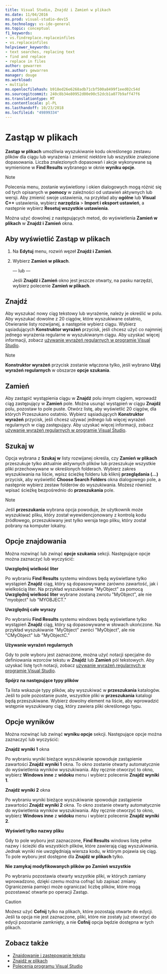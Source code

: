 ```yaml
---
title: Visual Studio, Znajdź i Zamień w plikach
ms.date: 11/04/2016
ms.prod: visual-studio-dev15
ms.technology: vs-ide-general
ms.topic: conceptual
f1_keywords:
- vs.findreplace.replaceinfiles
- vs.replaceinfiles
helpviewer_keywords:
- text searches, replacing text
- find and replace
- replace in files
author: gewarren
ms.author: gewarren
manager: douge
ms.workload:
- multiple
ms.openlocfilehash: b918ed26e6268adb71cbf500a8499f1eed02c54d
ms.sourcegitcommit: 240c8b34e80952d00e90c52dcb1a077b9aff47f6
ms.translationtype: MT
ms.contentlocale: pl-PL
ms.lasthandoff: 10/23/2018
ms.locfileid: "49899334"
---
```

# <a name="replace-in-files"></a>Zastąp w plikach

**Zastąp w plikach** umożliwia wyszukiwanie kodu określonego zestawu plików dla ciągu lub wyrażenia i zmienić niektóre lub wszystkie znalezione dopasowania. Liczba znalezionych dopasowań i akcje wykonywane są wymienione w **Find Results** wybranego w oknie **wyniku opcje**.

> [!NOTE]
> Polecenia menu, zostanie wyświetlony i okien dialogowych mogą różnić się od tych opisanych w **pomocy** w zależności od ustawień aktywnych lub wersji. Aby zmienić swoje ustawienia, na przykład aby **ogólne** lub **Visual C++** ustawienia, wybierz **narzędzia** > **Import i eksport ustawień**, a następnie wybierz **Resetuj wszystkie ustawienia**.

Można użyć dowolnej z następujących metod, do wyświetlenia **Zamień w plikach** w **Znajdź i Zamień** okna.

## <a name="to-display-replace-in-files"></a>Aby wyświetlić Zastąp w plikach

1. Na **Edytuj** menu, rozwiń węzeł **Znajdź i Zamień**.

2. Wybierz **Zamień w plikach**.

   — lub —

   Jeśli **Znajdź i Zamień** okno jest jeszcze otwarty, na pasku narzędzi, wybierz polecenie **Zamień w plikach**.

## <a name="find-what"></a>Znajdź

Aby wyszukać nowy ciąg tekstowy lub wyrażenie, należy je określić w polu. Aby wyszukać dowolne z 20 ciągów, które wyszukiwane ostatnio, Otwieranie listy rozwijanej, a następnie wybierz ciągu. Wybierz sąsiadujących **Konstruktor wyrażeń** przycisk, jeśli chcesz użyć co najmniej jednego wyrażenia regularne w wyszukiwanym ciągu. Aby uzyskać więcej informacji, zobacz [używanie wyrażeń regularnych w programie Visual Studio](../ide/using-regular-expressions-in-visual-studio.md).

> [!NOTE]
> **Konstruktor wyrażeń** przycisk zostanie włączona tylko, jeśli wybrano **Użyj wyrażeń regularnych** w obszarze **opcje szukania**.

## <a name="replace-with"></a>Zamień

Aby zastąpić wystąpienia ciągu w **Znajdź** polu innym ciągiem, wprowadź ciąg zastępujący w **Zamień** pole. Można usunąć wystąpień w ciągu **Znajdź** polu, pozostaw to pole puste. Otwórz listę, aby wyświetlić 20 ciągów, dla których Przeszukano ostatnio. Wybierz sąsiadujących **Konstruktor wyrażeń** przycisk, jeśli chcesz używać jednego lub więcej wyrażeń regularnych w ciąg zastępujący. Aby uzyskać więcej informacji, zobacz [używanie wyrażeń regularnych w programie Visual Studio](../ide/using-regular-expressions-in-visual-studio.md).

## <a name="look-in"></a>Szukaj w

Opcja wybrana z **Szukaj w** listy rozwijanej określa, czy **Zamień w plikach** przeszukuje tylko aktualnie aktywnych plików lub przeszukuje wszystkie pliki przechowywane w określonych folderach. Wybierz zakres wyszukiwania na liście, wpisz ścieżkę folderu lub kliknij **przeglądania (...)**  przycisk, aby wyświetlić **Choose Search Folders** okna dialogowego pole, a następnie wybierz zestaw folderów do wyszukiwania. Możesz również wpisać ścieżkę bezpośrednio do **przeszukania** pole.

> [!NOTE]
> Jeśli **przeszukania** wybrana opcja powoduje, że użytkownik może wyszukiwać pliku, który został wyewidencjonowany z kontrolą kodu źródłowego, przeszukiwany jest tylko wersja tego pliku, który został pobrany na komputer lokalny.

## <a name="find-options"></a>Opcje znajdowania

Można rozwinąć lub zwinąć **opcje szukania** sekcji. Następujące opcje można zaznaczyć lub wyczyścić:

**Uwzględnij wielkość liter**

Po wybraniu **Find Results** systemu windows będą wyświetlane tylko wystąpień **Znajdź** ciąg, który są dopasowywane zarówno zawartość, jak i wielkością liter. Na przykład wyszukiwanie "MyObject" za pomocą **Uwzględnij wielkość liter** wybrane zostaną zwrotu "MyObject", ale nie "myobject" lub "MYOBJECT."

**Uwzględnij całe wyrazy**

Po wybraniu **Find Results** systemu windows będą wyświetlane tylko wystąpień **Znajdź** ciąg, który są dopasowywane w słowach ukończone. Na przykład wyszukiwanie "MyObject" zwróci "MyObject", ale nie "CMyObject" lub "MyObjectC."

**Używanie wyrażeń regularnych**

Gdy to pole wyboru jest zaznaczone, można użyć notacji specjalne do definiowania wzorców tekstu w **Znajdź** lub **Zamień** pól tekstowych. Aby uzyskać listę tych notacji, zobacz [używanie wyrażeń regularnych w programie Visual Studio](../ide/using-regular-expressions-in-visual-studio.md).

**Spójrz na następujące typy plików**

Ta lista wskazuje typy plików, aby wyszukiwać w **przeszukania** katalogów. Jeśli to pole pozostanie puste, wszystkie pliki w **przeszukania** katalogi będą przeszukiwane. Wybierz dowolny element na liście, aby wprowadzić wstępnie wyszukiwany ciąg, który zawiera pliki określonego typu.

## <a name="result-options"></a>Opcje wyników

Można rozwinąć lub zwinąć **wyniku opcje** sekcji. Następujące opcje można zaznaczyć lub wyczyścić:

**Znajdź wyniki 1** okna

Po wybraniu wyniki bieżące wyszukiwanie spowoduje zastąpienie zawartości **Znajdź wyniki 1** okna. To okno zostanie otwarty automatycznie do wyświetlenia wyników wyszukiwania. Aby ręcznie otworzyć to okno, wybierz **Windows inne** z **widoku** menu i wybierz polecenie **Znajdź wyniki 1**.

**Znajdź wyniki 2** okna

Po wybraniu wyniki bieżące wyszukiwanie spowoduje zastąpienie zawartości **Znajdź wyniki 2** okna. To okno zostanie otwarty automatycznie do wyświetlenia wyników wyszukiwania. Aby ręcznie otworzyć to okno, wybierz **Windows inne** z **widoku** menu i wybierz polecenie **Znajdź wyniki 2**.

**Wyświetl tylko nazwy pliku**

Gdy to pole wyboru jest zaznaczone, **Find Results** windows listę pełne nazwy i ścieżki dla wszystkich plików, które zawierają ciąg wyszukiwania. Jednak wyniki nie uwzględniają wiersza kodu, w którym pojawia się ciąg. To pole wyboru jest dostępne dla **Znajdź w plikach** tylko.

**Nie zamykaj modyfikowanych plików po Zamień wszystkie**

Po wybraniu pozostawia otwarty wszystkie pliki, w których zamiany wprowadzono, dzięki czemu można cofnąć lub zapisać zmiany. Ograniczenia pamięci może ograniczać liczbę plików, które mogą pozostawać otwarte po operacji Zastąp.

> [!CAUTION]
> Możesz użyć **Cofnij** tylko na plikach, które pozostają otwarte do edycji. Jeśli ta opcja nie jest zaznaczone, pliki, które nie zostały już otworzyć do edycji pozostanie zamknięty, a nie **Cofnij** opcja będzie dostępna w tych plikach.

## <a name="see-also"></a>Zobacz także

- [Znajdowanie i zastępowanie tekstu](../ide/finding-and-replacing-text.md)
- [Znajdź w plikach](../ide/find-in-files.md)
- [Polecenia programu Visual Studio](../ide/reference/visual-studio-commands.md)

